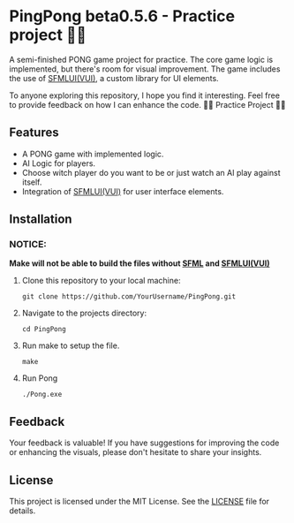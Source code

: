 # PingPong beta0.5.6 - Practice project 👨‍💻

A semi-finished PONG game project for practice. The core game logic is implemented, but there's room for visual improvement. The game includes the use of [SFMLUI(VUI)](https://github.com/VukMar/SFMLUI), a custom library for UI elements.

To anyone exploring this repository, I hope you find it interesting. Feel free to provide feedback on how I can enhance the code. 👨‍💻 Practice Project 👨‍🎓

## Features

- A PONG game with implemented logic.
- AI Logic for players.
- Choose witch player do you want to be or just watch an AI play against itself.
- Integration of [SFMLUI(VUI)](https://github.com/VukMar/SFMLUI) for user interface elements.

## Installation

### NOTICE:
  **Make will not be able to build the files without [SFML](https://www.sfml-dev.org/) and  [SFMLUI(VUI)](https://github.com/VukMar/SFMLUI)**

1. Clone this repository to your local machine:

   ```
   git clone https://github.com/YourUsername/PingPong.git
   ```
2. Navigate to the projects directory:

   ```
   cd PingPong
   ```
3. Run make to setup the file.

   ```
   make
   ```
4. Run Pong

   ```
   ./Pong.exe
   ```
## Feedback
Your feedback is valuable! If you have suggestions for improving the code or enhancing the visuals, please don't hesitate to share your insights.

## License
This project is licensed under the MIT License. See the [LICENSE](https://github.com/VukMar/PingPong/blob/master/LICENSE) file for details.
